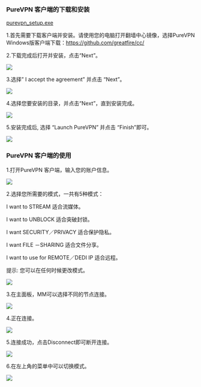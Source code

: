<h3>PureVPN 客户端的下载和安装</h3>
<p><a href="https://github.com/greatfire/cc/raw/master/z/clients/purevpn_setup.exe" target="_blank">purevpn_setup.exe</a></p>
<p>
	1.首先需要下载客户端并安装。请使用您的电脑打开翻墙中心镜像，选择PureVPN Windows版客户端下载：<a
		href="https://github.com/greatfire/cc/" target="_blank">https://github.com/greatfire/cc/</a>
</p>
<p>2.下载完成后打开并安装，点击“Next”。</p>
<p>
	<img src="https://raw.githubusercontent.com/greatfire/cc/master/z/img/guides/image10.png">
</p>
<p>3.选择” I accept the agreement” 并点击 “Next”。</p>
<p>
	<img src="https://raw.githubusercontent.com/greatfire/cc/master/z/img/guides/image36.png">
</p>
<p>4.选择您要安装的目录，并点击“Next”，直到安装完成。</p>
<p>
	<img src="https://raw.githubusercontent.com/greatfire/cc/master/z/img/guides/image29.png">
</p>
<p>5.安装完成后, 选择 “Launch PureVPN” 并点击 “Finish”即可。</p>
<p>
	<img src="https://raw.githubusercontent.com/greatfire/cc/master/z/img/guides/image53.png">
</p>
<h3>PureVPN 客户端的使用</h3>
<p>1.打开PureVPN 客户端，输入您的账户信息。</p>
<p>
	<img src="https://raw.githubusercontent.com/greatfire/cc/master/z/img/guides/image37.png">
</p>
<p>2.选择您所需要的模式，一共有5种模式：</p>
<p>I want to STREAM 适合流媒体。</p>
<p>I want to UNBLOCK 适合突破封锁。</p>
<p>I want SECURITY／PRIVACY 适合保护隐私。</p>
<p>I want FILE －SHARING 适合文件分享。</p>
<p>I want to use for REMOTE／DEDI IP 适合远程。</p>
<p>提示: 您可以在任何时候更改模式。</p>
<p>
	<img src="https://raw.githubusercontent.com/greatfire/cc/master/z/img/guides/image41.png">
</p>
<p>3.在主面板，MM可以选择不同的节点连接。</p>
<p>
	<img src="https://raw.githubusercontent.com/greatfire/cc/master/z/img/guides/image05.png">
</p>
<p>4.正在连接。</p>
<p>
	<img src="https://raw.githubusercontent.com/greatfire/cc/master/z/img/guides/image42.png">
</p>
<p>5.连接成功，点击Disconnect即可断开连接。</p>
<p>
	<img src="https://raw.githubusercontent.com/greatfire/cc/master/z/img/guides/image07.png">
</p>
<p>6.在左上角的菜单中可以切换模式。
<p>
	<img src="https://raw.githubusercontent.com/greatfire/cc/master/z/img/guides/image15.png">
<p></p>
